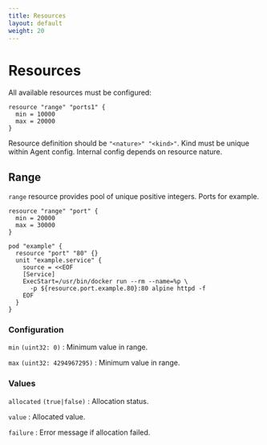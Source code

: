 ```yaml
---
title: Resources
layout: default
weight: 20
---
```


# Resources

All available resources must be configured:

```hcl
resource "range" "ports1" {
  min = 10000
  max = 20000
}
``` 

Resource definition should be `"<nature>" "<kind>"`. Kind must be unique within Agent config. Internal config depends on resource nature.

## Range

`range` resource provides pool of unique positive integers. Ports for example.

```hcl
resource "range" "port" {
  min = 20000
  max = 30000
}

pod "example" {
  resource "port" "80" {}
  unit "example.service" {
    source = <<EOF
    [Service]
    ExecStart=/usr/bin/docker run --rm --name=%p \
      -p ${resource.port.example.80}:80 alpine httpd -f 
    EOF
  }
}
```

### Configuration

`min` `(uint32: 0)` 
: Minimum value in range.

`max` `(uint32: 4294967295)` 
: Minimum value in range.
 
### Values

`allocated` `(true|false)`
: Allocation status.

`value`
: Allocated value.

`failure`
: Error message if allocation failed.
